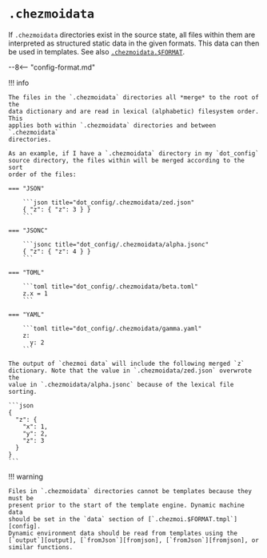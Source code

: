 # `.chezmoidata`

If `.chezmoidata` directories exist in the source state, all files within them
are interpreted as structured static data in the given formats. This data can
then be used in templates. See also
[`.chezmoidata.$FORMAT`][chezmoidata-format].

--8<-- "config-format.md"

!!! info

    The files in the `.chezmoidata` directories all *merge* to the root of the
    data dictionary and are read in lexical (alphabetic) filesystem order. This
    applies both within `.chezmoidata` directories and between `.chezmoidata`
    directories.

    As an example, if I have a `.chezmoidata` directory in my `dot_config`
    source directory, the files within will be merged according to the sort
    order of the files:

    === "JSON"

        ```json title="dot_config/.chezmoidata/zed.json"
        { "z": { "z": 3 } }
        ```

    === "JSONC"

        ```jsonc title="dot_config/.chezmoidata/alpha.jsonc"
        { "z": { "z": 4 } }
        ```

    === "TOML"

        ```toml title="dot_config/.chezmoidata/beta.toml"
        z.x = 1
        ```

    === "YAML"

        ```toml title="dot_config/.chezmoidata/gamma.yaml"
        z:
          y: 2
        ```

    The output of `chezmoi data` will include the following merged `z`
    dictionary. Note that the value in `.chezmoidata/zed.json` overwrote the
    value in `.chezmoidata/alpha.jsonc` because of the lexical file sorting.

    ```json
    {
      "z": {
        "x": 1,
        "y": 2,
        "z": 3
      }
    }
    ```

!!! warning

    Files in `.chezmoidata` directories cannot be templates because they must be
    present prior to the start of the template engine. Dynamic machine data
    should be set in the `data` section of [`.chezmoi.$FORMAT.tmpl`][config].
    Dynamic environment data should be read from templates using the
    [`output`][output], [`fromJson`][fromjson], [`fromJson`][fromjson], or
    similar functions.

[chezmoidata-format]: /reference/special-files/chezmoidata-format.md
[config]: /reference/special-files/chezmoidata-format.md
[fromjson]: /reference/templates/functions/fromJson.md
[fromyaml]: /reference/templates/functions/fromYaml.md
[output]: /reference/templates/functions/output.md

